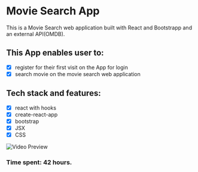 # Movie Search App
This is a Movie Search web application built with React and Bootstrapp and an external API(OMDB). 

## This App enables user to:
- [x] register for their first visit on the App for login
- [x] search movie on the movie search web application

## Tech stack and features:
- [x] react with hooks
- [x] create-react-app
- [x] bootstrap
- [x] JSX
- [x] CSS

<img src='https://github.com/Dmars98/MovieSearchingApp/blob/main/Screen%20Recording%202023-04-26%20at%209.56.34%20AM.gif' title='Video Walkthrough' width='' alt='Video Preview' />


### Time spent: 42 hours.
